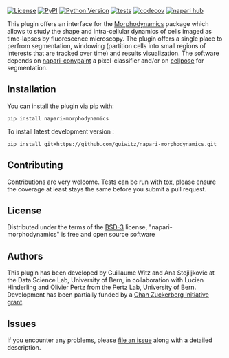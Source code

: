 
[![License](https://img.shields.io/pypi/l/napari-morphodynamics.svg?color=green)](https://github.com/guiwitz/napari-morphodynamics/raw/main/LICENSE)
[![PyPI](https://img.shields.io/pypi/v/napari-morphodynamics.svg?color=green)](https://pypi.org/project/napari-morphodynamics)
[![Python Version](https://img.shields.io/pypi/pyversions/napari-morphodynamics.svg?color=green)](https://python.org)
[![tests](https://github.com/guiwitz/napari-morphodynamics/workflows/tests/badge.svg)](https://github.com/guiwitz/napari-morphodynamics/actions)
[![codecov](https://codecov.io/gh/guiwitz/napari-morphodynamics/branch/main/graph/badge.svg)](https://codecov.io/gh/guiwitz/napari-morphodynamics)
[![napari hub](https://img.shields.io/endpoint?url=https://api.napari-hub.org/shields/napari-morphodynamics)](https://napari-hub.org/plugins/napari-morphodynamics)

This plugin offers an interface for the [Morphodynamics](https://github.com/guiwitz/MorphoDynamics) package which allows to study the shape and intra-cellular dynamics of cells imaged as time-lapses by fluorescence microscopy. The plugin offers a single place to perfrom segmentation, windowing (partition cells into small regions of interests that are tracked over time) and results visualization. The software depends on [napari-convpaint](https://github.com/guiwitz/napari-convpaint) a pixel-classifier and/or on [cellpose](https://cellpose.readthedocs.io/en/latest/index.html) for segmentation. 

## Installation

You can install the plugin via [pip] with:

    pip install napari-morphodynamics

To install latest development version :

    pip install git+https://github.com/guiwitz/napari-morphodynamics.git


## Contributing

Contributions are very welcome. Tests can be run with [tox], please ensure
the coverage at least stays the same before you submit a pull request.

## License

Distributed under the terms of the [BSD-3] license,
"napari-morphodynamics" is free and open source software

## Authors

This plugin has been developed by Guillaume Witz and Ana Stojiljkovic at the Data Science Lab, University of Bern, in collaboration with Lucien Hinderling and Olivier Pertz from the Pertz Lab, University of Bern. Development has been partially funded by a [Chan Zuckerberg Initiative grant](https://chanzuckerberg.com/science/programs-resources/imaging/napari/napari-morphodynamics-a-plugin-to-quantify-cellular-dynamics/).

## Issues

If you encounter any problems, please [file an issue] along with a detailed description.

[napari]: https://github.com/napari/napari
[Cookiecutter]: https://github.com/audreyr/cookiecutter
[@napari]: https://github.com/napari
[MIT]: http://opensource.org/licenses/MIT
[BSD-3]: http://opensource.org/licenses/BSD-3-Clause
[GNU GPL v3.0]: http://www.gnu.org/licenses/gpl-3.0.txt
[GNU LGPL v3.0]: http://www.gnu.org/licenses/lgpl-3.0.txt
[Apache Software License 2.0]: http://www.apache.org/licenses/LICENSE-2.0
[Mozilla Public License 2.0]: https://www.mozilla.org/media/MPL/2.0/index.txt
[cookiecutter-napari-plugin]: https://github.com/napari/cookiecutter-napari-plugin

[file an issue]: https://github.com/guiwitz/napari-morphodynamics/issues

[tox]: https://tox.readthedocs.io/en/latest/
[pip]: https://pypi.org/project/pip/
[PyPI]: https://pypi.org/
